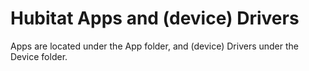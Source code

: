 # Hubitat Apps and (device) Drivers

Apps are located under the App folder, and (device) Drivers under the Device folder.
